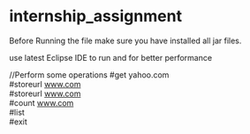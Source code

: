 # internship_assignment
Before Running the file make sure you have installed all jar files.

use latest Eclipse IDE to run and for better performance

//Perform some operations
#get yahoo.com                     
#storeurl www.com                  
#storeurl www.com                    
#count www.com                  
#list                        
#exit         

